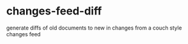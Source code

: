 # changes-feed-diff
generate diffs of old documents to new in changes from a couch style changes feed
